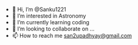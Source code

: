 - 👋 Hi, I’m @Sanku1221
- 👀 I’m interested in Astronomy
- 🌱 I’m currently learning coding
- 💞️ I’m looking to collaborate on ...
- 📫 How to reach me san2upadhyay@gmail.com

<!---
Sanku1221/Sanku1221 is a ✨ special ✨ repository because its `README.md` (this file) appears on your GitHub profile.
You can click the Preview link to take a look at your changes.
--->
